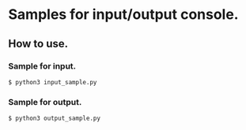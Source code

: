 # Samples for input/output console.

## How to use.
### Sample for input.
```
$ python3 input_sample.py
```
### Sample for output.
```
$ python3 output_sample.py
```
